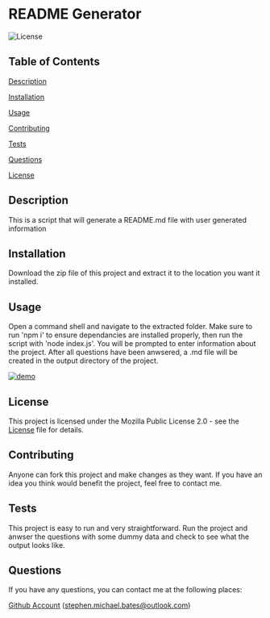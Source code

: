 # README Generator
![License](https://img.shields.io/badge/License-Mozilla_Public_License_2.0-blue)

## Table of Contents

[Description](#description)

[Installation](#installation)

[Usage](#usage)

[Contributing](#contributing)
 
[Tests](#tests)
 
[Questions](#questions)

[License](#license)
 

## Description

This is a script that will generate a README.md file with user generated information

## Installation

Download the zip file of this project and extract it to the location you want it installed.

## Usage

Open a command shell and navigate to the extracted folder. Make sure to run 'npm i' to ensure dependancies are installed properly, then run the script with 'node index.js'. You will be prompted to enter information about the project. After all questions have been anwsered, a .md file will be created in the output directory of the project.

[![demo](https://drive.google.com/thumbnail?authuser=0&sz=w1280&id=1Poe3rJKezYepzM8MqIuabSsaxrc_PVOo)](https://drive.google.com/file/d/1Poe3rJKezYepzM8MqIuabSsaxrc_PVOo/view?usp=drive_link "demo")

## License

This project is licensed under the Mozilla Public License 2.0 - see the [License](http://choosealicense.com/licenses/mpl-2.0/) file for details.

## Contributing

Anyone can fork this project and make changes as they want. If you have an idea you think would benefit the project, feel free to contact me.

## Tests

This project is easy to run and very straightforward. Run the project and anwser the questions with some dummy data and check to see what the output looks like.

## Questions

If you have any questions, you can contact me at the following places:

[Github Account](https://github.com/Stephen-Bates)
(stephen.michael.bates@outlook.com)
